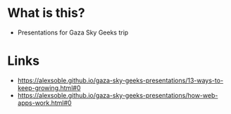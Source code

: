 # What is this?

+ Presentations for Gaza Sky Geeks trip

# Links

+ https://alexsoble.github.io/gaza-sky-geeks-presentations/13-ways-to-keep-growing.html#0
+ https://alexsoble.github.io/gaza-sky-geeks-presentations/how-web-apps-work.html#0
